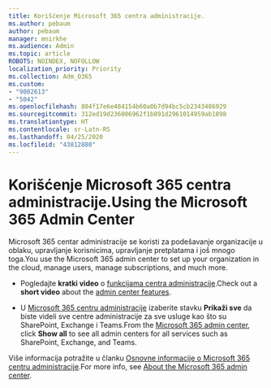 ```yaml
---
title: Korišćenje Microsoft 365 centra administracije.
ms.author: pebaum
author: pebaum
manager: mnirkhe
ms.audience: Admin
ms.topic: article
ROBOTS: NOINDEX, NOFOLLOW
localization_priority: Priority
ms.collection: Adm_O365
ms.custom:
- "9002613"
- "5042"
ms.openlocfilehash: 804f17e6e484154b60a0b7d94bc5cb2343486929
ms.sourcegitcommit: 312ed19d236006962f1b891d2961014959ab1898
ms.translationtype: HT
ms.contentlocale: sr-Latn-RS
ms.lasthandoff: 04/25/2020
ms.locfileid: "43812880"
---
```

# <a name="using-the-microsoft-365-admin-center"></a><span data-ttu-id="a6550-102">Korišćenje Microsoft 365 centra administracije.</span><span class="sxs-lookup"><span data-stu-id="a6550-102">Using the Microsoft 365 Admin Center</span></span>

<span data-ttu-id="a6550-103">Microsoft 365 centar administracije se koristi za podešavanje organizacije u oblaku, upravljanje korisnicima, upravljanje pretplatama i još mnogo toga.</span><span class="sxs-lookup"><span data-stu-id="a6550-103">You use the Microsoft 365 admin center to set up your organization in the cloud, manage users, manage subscriptions, and much more.</span></span>

- <span data-ttu-id="a6550-104">Pogledajte **kratki video** o [funkcijama centra administracije](https://www.microsoft.com/videoplayer/embed/RWfvDL).</span><span class="sxs-lookup"><span data-stu-id="a6550-104">Check out a **short video** about the [admin center features](https://www.microsoft.com/videoplayer/embed/RWfvDL).</span></span>

- <span data-ttu-id="a6550-105">U [Microsoft 365 centru administracije](https://admin.microsoft.com/AdminPortal/Home#/homepage) izaberite stavku **Prikaži sve** da biste videli sve centre administracije za sve usluge kao što su SharePoint, Exchange i Teams.</span><span class="sxs-lookup"><span data-stu-id="a6550-105">From the [Microsoft 365 admin center](https://admin.microsoft.com/AdminPortal/Home#/homepage), click **Show all** to see all admin centers for all services such as SharePoint, Exchange, and Teams.</span></span>

<span data-ttu-id="a6550-106">Više informacija potražite u članku [Osnovne informacije o Microsoft 365 centru administracije](https://docs.microsoft.com/microsoft-365/admin/admin-overview/about-the-admin-center).</span><span class="sxs-lookup"><span data-stu-id="a6550-106">For more info, see [About the Microsoft 365 admin center](https://docs.microsoft.com/microsoft-365/admin/admin-overview/about-the-admin-center).</span></span>
